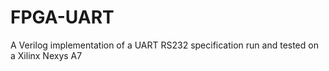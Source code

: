 # FPGA-UART
A Verilog implementation of a UART RS232 specification run and tested on a Xilinx Nexys A7
